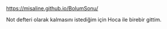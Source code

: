 https://misaline.github.io/BolumSonu/ 

Not defteri olarak kalmasını istediğim için Hoca ile birebir gittim.